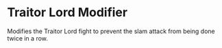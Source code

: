 # Traitor Lord Modifier

Modifies the Traitor Lord fight to prevent the slam attack from being done twice in a row.